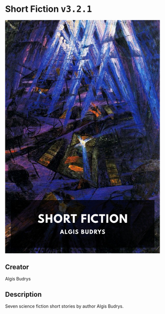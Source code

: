 
# Short Fiction <kbd>v3.2.1</kbd>

<center>
  <img src="./cover-1024.jpg"/>
</center>

## Creator
Algis Budrys

## Description
Seven science fiction short stories by author Algis Budrys.
